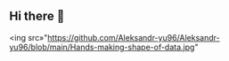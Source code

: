 ## Hi there 👋

<ing src»"https://github.com/Aleksandr-yu96/Aleksandr-yu96/blob/main/Hands-making-shape-of-data.jpg"
